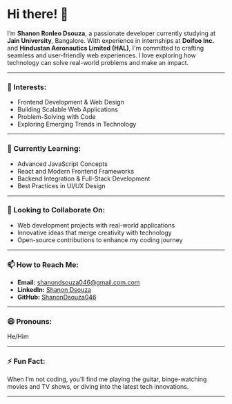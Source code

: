 # Hi there! 👋

I’m **Shanon Ronleo Dsouza**, a passionate developer currently studying at **Jain University**, Bangalore. With experience in internships at **Doifoo Inc.** and **Hindustan Aeronautics Limited (HAL)**, I'm committed to crafting seamless and user-friendly web experiences. I love exploring how technology can solve real-world problems and make an impact.

---

### 👀 Interests:
- Frontend Development & Web Design
- Building Scalable Web Applications
- Problem-Solving with Code
- Exploring Emerging Trends in Technology

---

### 🌱 Currently Learning:
- Advanced JavaScript Concepts
- React and Modern Frontend Frameworks
- Backend Integration & Full-Stack Development
- Best Practices in UI/UX Design

---

### 💞️ Looking to Collaborate On:
- Web development projects with real-world applications
- Innovative ideas that merge creativity with technology
- Open-source contributions to enhance my coding journey

---

### 📫 How to Reach Me:
- **Email:** shanondsouza046@gmail.com.com
- **LinkedIn:** [Shanon Dsouza](https://www.linkedin.com/in/shanonrdsouza/)
- **GitHub:** [ShanonDsouza046](https://github.com/ShanonDsouza046)

---

### 😄 Pronouns: 
He/Him

---

### ⚡ Fun Fact:
When I’m not coding, you’ll find me playing the guitar, binge-watching movies and TV shows, or diving into the latest tech innovations.

---


<!--
**ShanonDsouza046/ShanonDsouza046** is a ✨ _special_ ✨ repository because its `README.md` (this file) appears on your GitHub profile.

Here are some ideas to get you started:

- 🔭 I’m currently working on ...
- 🌱 I’m currently learning ...
- 👯 I’m looking to collaborate on ...
- 🤔 I’m looking for help with ...
- 💬 Ask me about ...
- 📫 How to reach me: ...
- 😄 Pronouns: ...
- ⚡ Fun fact: ...
-->
